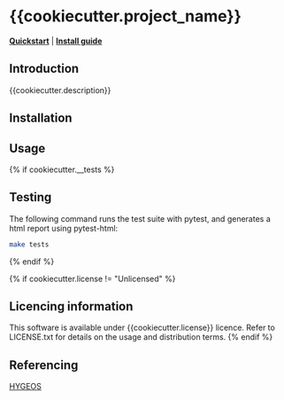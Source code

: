 # {{cookiecutter.project_name}}

[**Quickstart**](#Usage)
| [**Install guide**](#installation)

## Introduction

{{cookiecutter.description}}

## Installation

## Usage

{% if cookiecutter.__tests %}
## Testing
The following command runs the test suite with pytest, and generates a html report using pytest-html:
```sh
make tests
```
{% endif %}

{% if cookiecutter.license  != "Unlicensed" %}
## Licencing information

This software is available under {{cookiecutter.license}} licence. 
Refer to LICENSE.txt for details on the usage and distribution terms. 
{% endif %}

## Referencing

[HYGEOS](https://hygeos.com/en/)